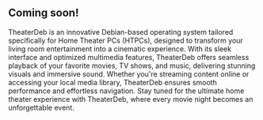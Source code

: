 ## Coming soon!
TheaterDeb is an innovative Debian-based operating system tailored specifically for Home Theater PCs (HTPCs), designed to transform your living room entertainment into a cinematic experience. With its sleek interface and optimized multimedia features, TheaterDeb offers seamless playback of your favorite movies, TV shows, and music, delivering stunning visuals and immersive sound. Whether you're streaming content online or accessing your local media library, TheaterDeb ensures smooth performance and effortless navigation. Stay tuned for the ultimate home theater experience with TheaterDeb, where every movie night becomes an unforgettable event.
